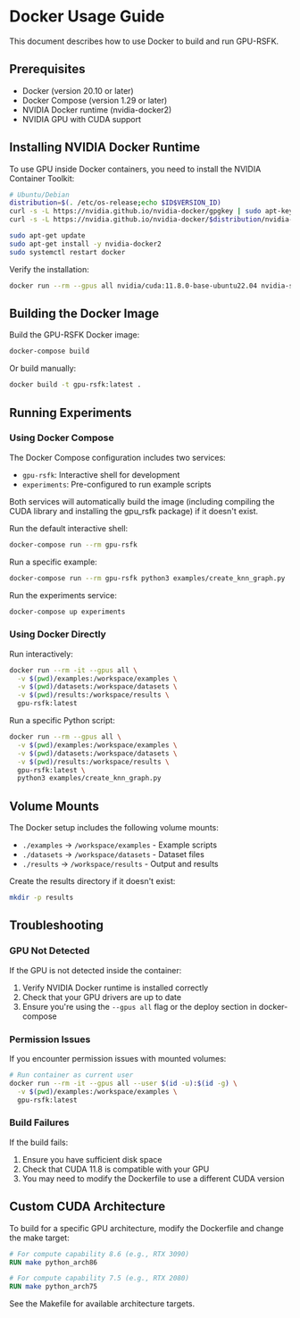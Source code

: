 # Docker Usage Guide

This document describes how to use Docker to build and run GPU-RSFK.

## Prerequisites

- Docker (version 20.10 or later)
- Docker Compose (version 1.29 or later)
- NVIDIA Docker runtime (nvidia-docker2)
- NVIDIA GPU with CUDA support

## Installing NVIDIA Docker Runtime

To use GPU inside Docker containers, you need to install the NVIDIA Container Toolkit:

```bash
# Ubuntu/Debian
distribution=$(. /etc/os-release;echo $ID$VERSION_ID)
curl -s -L https://nvidia.github.io/nvidia-docker/gpgkey | sudo apt-key add -
curl -s -L https://nvidia.github.io/nvidia-docker/$distribution/nvidia-docker.list | sudo tee /etc/apt/sources.list.d/nvidia-docker.list

sudo apt-get update
sudo apt-get install -y nvidia-docker2
sudo systemctl restart docker
```

Verify the installation:
```bash
docker run --rm --gpus all nvidia/cuda:11.8.0-base-ubuntu22.04 nvidia-smi
```

## Building the Docker Image

Build the GPU-RSFK Docker image:

```bash
docker-compose build
```

Or build manually:

```bash
docker build -t gpu-rsfk:latest .
```

## Running Experiments

### Using Docker Compose

The Docker Compose configuration includes two services:
- `gpu-rsfk`: Interactive shell for development
- `experiments`: Pre-configured to run example scripts

Both services will automatically build the image (including compiling the CUDA library and installing the gpu_rsfk package) if it doesn't exist.

Run the default interactive shell:

```bash
docker-compose run --rm gpu-rsfk
```

Run a specific example:

```bash
docker-compose run --rm gpu-rsfk python3 examples/create_knn_graph.py
```

Run the experiments service:

```bash
docker-compose up experiments
```

### Using Docker Directly

Run interactively:

```bash
docker run --rm -it --gpus all \
  -v $(pwd)/examples:/workspace/examples \
  -v $(pwd)/datasets:/workspace/datasets \
  -v $(pwd)/results:/workspace/results \
  gpu-rsfk:latest
```

Run a specific Python script:

```bash
docker run --rm --gpus all \
  -v $(pwd)/examples:/workspace/examples \
  -v $(pwd)/datasets:/workspace/datasets \
  -v $(pwd)/results:/workspace/results \
  gpu-rsfk:latest \
  python3 examples/create_knn_graph.py
```

## Volume Mounts

The Docker setup includes the following volume mounts:

- `./examples` → `/workspace/examples` - Example scripts
- `./datasets` → `/workspace/datasets` - Dataset files
- `./results` → `/workspace/results` - Output and results

Create the results directory if it doesn't exist:

```bash
mkdir -p results
```

## Troubleshooting

### GPU Not Detected

If the GPU is not detected inside the container:

1. Verify NVIDIA Docker runtime is installed correctly
2. Check that your GPU drivers are up to date
3. Ensure you're using the `--gpus all` flag or the deploy section in docker-compose

### Permission Issues

If you encounter permission issues with mounted volumes:

```bash
# Run container as current user
docker run --rm -it --gpus all --user $(id -u):$(id -g) \
  -v $(pwd)/examples:/workspace/examples \
  gpu-rsfk:latest
```

### Build Failures

If the build fails:

1. Ensure you have sufficient disk space
2. Check that CUDA 11.8 is compatible with your GPU
3. You may need to modify the Dockerfile to use a different CUDA version

## Custom CUDA Architecture

To build for a specific GPU architecture, modify the Dockerfile and change the make target:

```dockerfile
# For compute capability 8.6 (e.g., RTX 3090)
RUN make python_arch86

# For compute capability 7.5 (e.g., RTX 2080)
RUN make python_arch75
```

See the Makefile for available architecture targets.
